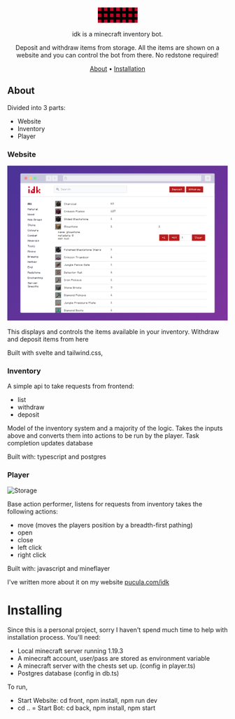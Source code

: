 <br/>
<div align="center">

<img src="https://raw.githubusercontent.com/lazydancer/idk/0979dcfd4745d6a4848bcd430e977de8bd648d6f/img/fourth.gif" width="91"/><p></p>

idk is a minecraft inventory bot. 

Deposit and withdraw items from storage. All the items are shown on a website and you can control the bot from there. No redstone required!

[About](#about) •
[Installation](#installation) 

</div>

## About

Divided into 3 parts:
 - Website
 - Inventory
 - Player

### Website

![Website](https://raw.githubusercontent.com/lazydancer/idk/main/img/screenshot-rocks%20(1).png)

This displays and controls the items available in your inventory. Withdraw and deposit items from here 

Built with svelte and tailwind.css,

### Inventory
A simple api to take requests from frontend:
- list
- withdraw
- deposit

Model of the inventory system and a majority of the logic. Takes the inputs above and converts them into actions to be run by the player. Task completion updates database

Built with: typescript and postgres 

### Player

![Storage](https://github.com/lazydancer/idk/blob/main/img/Screenshot%20from%202022-10-02%2009-06-44.png?raw=true)

Base action performer, listens for requests from inventory takes the following actions:
- move (moves the players position by a breadth-first pathing)
- open 
- close
- left click
- right click

Built with: javascript and mineflayer

I've written more about it on my website [pucula.com/idk](https://pucula.com/idk)

# Installing

Since this is a personal project, sorry I haven't spend much time to help with installation process. You'll need:

- Local minecraft server running 1.19.3
- A minecraft account, user/pass are stored as environment variable
- A minecraft server with the chests set up. (config in player.ts)
- Postgres database (config in db.ts)

To run,
- Start Website: cd front, npm install, npm run dev
- cd ..
= Start Bot: cd back, npm install, npm start
